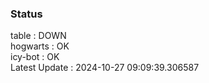 ### Status


table : DOWN  
hogwarts : OK  
icy-bot : OK  
Latest Update : 2024-10-27 09:09:39.306587
